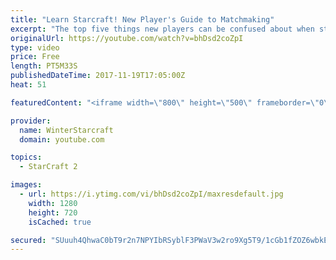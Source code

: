```yaml
---
title: "Learn Starcraft! New Player's Guide to Matchmaking"
excerpt: "The top five things new players can be confused about when starting off playing Starcraft 2!"
originalUrl: https://youtube.com/watch?v=bhDsd2coZpI
type: video
price: Free
length: PT5M33S
publishedDateTime: 2017-11-19T17:05:00Z
heat: 51

featuredContent: "<iframe width=\"800\" height=\"500\" frameborder=\"0\" src=\"https://www.youtube.com/embed/bhDsd2coZpI\" allow=\"accelerometer; autoplay; encrypted-media; gyroscope; picture-in-picture\" allowfullscreen></iframe>"

provider:
  name: WinterStarcraft
  domain: youtube.com

topics:
  - StarCraft 2

images:
  - url: https://i.ytimg.com/vi/bhDsd2coZpI/maxresdefault.jpg
    width: 1280
    height: 720
    isCached: true

secured: "SUuuh4QhwaC0bT9r2n7NPYIbRSyblF3PWaV3w2ro9Xg5T9/1cGb1fZOZ6wbkEhhKTloZrZMNSyMOeIH/KK36lpLefc5j4pCz04nTxK87vZ6Bn8vJ7UGgaJOXlpE9Hw0buinax0146iol6TwLO29omq9t0XjoiqLZ01CY8ObptGfVhJR14/NFxA4rEMIYLpUwd4R8gj2ZQZ4rKaBDcviPox2bkBWZ0TbN9OM49+hRVY0BiwCXVFDEz+uuOBF5PNo4Zwltc4qupdXu9HiXriwj2iZN6OVUC367Oa0kj7cbbOrhDM/jW40BtGm7uSzEO4SsV7UGGdIGwdC+mE5anL8NWGekrs1m5EqDjUB5XWWAADbjaSYqfO4pOGjCwV4+2QnPu+WUpenjUAbxiXNL+jIsfFQlwWAJ88FspfMqRBxxO3Q=;Vg+/8MdZhYEax7wrbZ40mw=="
---
```


